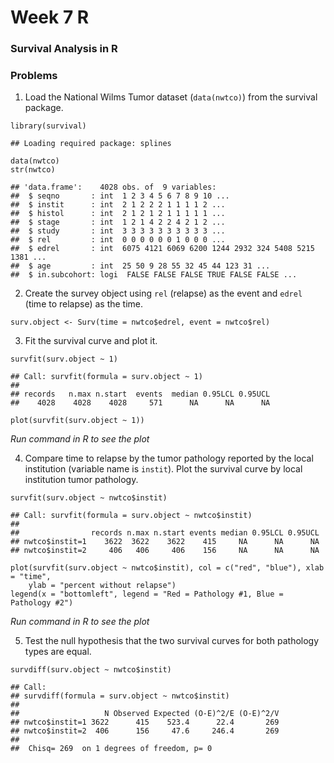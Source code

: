Week 7 R
=====
### Survival Analysis in R

### Problems

1. Load the National Wilms Tumor dataset (`data(nwtco)`) from the survival package.


~~~
library(survival)
~~~

~~~
## Loading required package: splines
~~~

~~~
data(nwtco)
str(nwtco)
~~~

~~~
## 'data.frame':	4028 obs. of  9 variables:
##  $ seqno       : int  1 2 3 4 5 6 7 8 9 10 ...
##  $ instit      : int  2 1 2 2 2 1 1 1 1 2 ...
##  $ histol      : int  2 1 2 1 2 1 1 1 1 1 ...
##  $ stage       : int  1 2 1 4 2 2 4 2 1 2 ...
##  $ study       : int  3 3 3 3 3 3 3 3 3 3 ...
##  $ rel         : int  0 0 0 0 0 0 1 0 0 0 ...
##  $ edrel       : int  6075 4121 6069 6200 1244 2932 324 5408 5215 1381 ...
##  $ age         : int  25 50 9 28 55 32 45 44 123 31 ...
##  $ in.subcohort: logi  FALSE FALSE FALSE TRUE FALSE FALSE ...
~~~


2. Create the survey object using `rel` (relapse) as the event and `edrel` (time to relapse) as the time.


~~~
surv.object <- Surv(time = nwtco$edrel, event = nwtco$rel)
~~~



3. Fit the survival curve and plot it.


~~~
survfit(surv.object ~ 1)
~~~

~~~
## Call: survfit(formula = surv.object ~ 1)
## 
## records   n.max n.start  events  median 0.95LCL 0.95UCL 
##    4028    4028    4028     571      NA      NA      NA
~~~

~~~
plot(survfit(surv.object ~ 1))
~~~

*Run command in R to see the plot*


4. Compare time to relapse by the tumor pathology reported by the local institution (variable name is `instit`). Plot the survival curve by local institution tumor pathology.


~~~
survfit(surv.object ~ nwtco$instit)
~~~

~~~
## Call: survfit(formula = surv.object ~ nwtco$instit)
## 
##                records n.max n.start events median 0.95LCL 0.95UCL
## nwtco$instit=1    3622  3622    3622    415     NA      NA      NA
## nwtco$instit=2     406   406     406    156     NA      NA      NA
~~~

~~~
plot(survfit(surv.object ~ nwtco$instit), col = c("red", "blue"), xlab = "time", 
    ylab = "percent without relapse")
legend(x = "bottomleft", legend = "Red = Pathology #1, Blue = Pathology #2")
~~~

*Run command in R to see the plot*


5. Test the null hypothesis that the two survival curves for both pathology types are equal.


~~~
survdiff(surv.object ~ nwtco$instit)
~~~

~~~
## Call:
## survdiff(formula = surv.object ~ nwtco$instit)
## 
##                   N Observed Expected (O-E)^2/E (O-E)^2/V
## nwtco$instit=1 3622      415    523.4      22.4       269
## nwtco$instit=2  406      156     47.6     246.4       269
## 
##  Chisq= 269  on 1 degrees of freedom, p= 0
~~~

